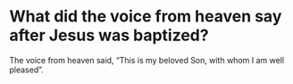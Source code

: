 # What did the voice from heaven say after Jesus was baptized?

The voice from heaven said, “This is my beloved Son, with whom I am well pleased”.
